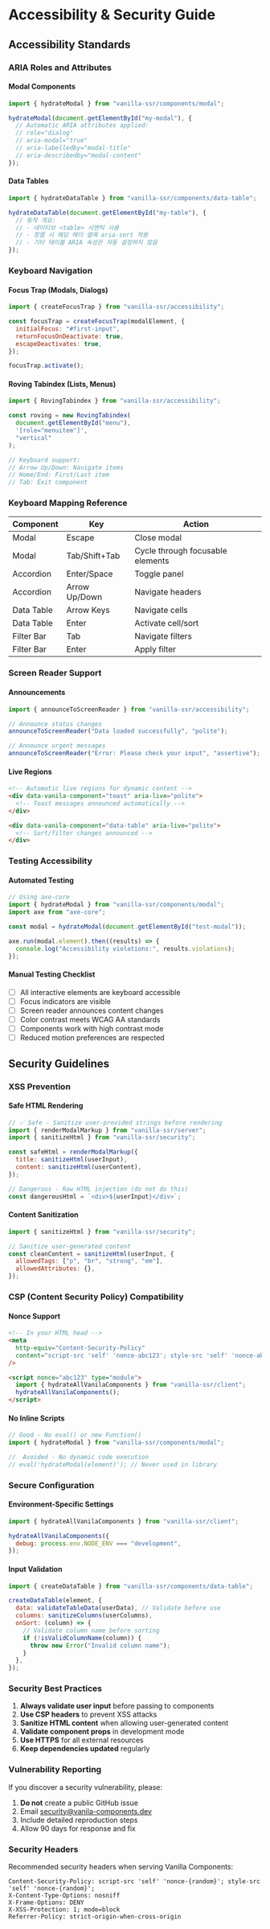 # Accessibility & Security Guide

## Accessibility Standards

### ARIA Roles and Attributes

#### Modal Components

```javascript
import { hydrateModal } from "vanilla-ssr/components/modal";

hydrateModal(document.getElementById("my-modal"), {
  // Automatic ARIA attributes applied:
  // role="dialog"
  // aria-modal="true"
  // aria-labelledby="modal-title"
  // aria-describedby="modal-content"
});
```

#### Data Tables

```javascript
import { hydrateDataTable } from "vanilla-ssr/components/data-table";

hydrateDataTable(document.getElementById("my-table"), {
  // 동작 개요:
  // - 네이티브 <table> 시맨틱 사용
  // - 정렬 시 해당 헤더 셀에 aria-sort 적용
  // - 기타 테이블 ARIA 속성은 자동 설정하지 않음
});
```

### Keyboard Navigation

#### Focus Trap (Modals, Dialogs)

```javascript
import { createFocusTrap } from "vanilla-ssr/accessibility";

const focusTrap = createFocusTrap(modalElement, {
  initialFocus: "#first-input",
  returnFocusOnDeactivate: true,
  escapeDeactivates: true,
});

focusTrap.activate();
```

#### Roving Tabindex (Lists, Menus)

```javascript
import { RovingTabindex } from "vanilla-ssr/accessibility";

const roving = new RovingTabindex(
  document.getElementById("menu"),
  '[role="menuitem"]',
  "vertical"
);

// Keyboard support:
// Arrow Up/Down: Navigate items
// Home/End: First/Last item
// Tab: Exit component
```

### Keyboard Mapping Reference

| Component  | Key           | Action                           |
| ---------- | ------------- | -------------------------------- |
| Modal      | Escape        | Close modal                      |
| Modal      | Tab/Shift+Tab | Cycle through focusable elements |
| Accordion  | Enter/Space   | Toggle panel                     |
| Accordion  | Arrow Up/Down | Navigate headers                 |
| Data Table | Arrow Keys    | Navigate cells                   |
| Data Table | Enter         | Activate cell/sort               |
| Filter Bar | Tab           | Navigate filters                 |
| Filter Bar | Enter         | Apply filter                     |

### Screen Reader Support

#### Announcements

```javascript
import { announceToScreenReader } from "vanilla-ssr/accessibility";

// Announce status changes
announceToScreenReader("Data loaded successfully", "polite");

// Announce urgent messages
announceToScreenReader("Error: Please check your input", "assertive");
```

#### Live Regions

```html
<!-- Automatic live regions for dynamic content -->
<div data-vanila-component="toast" aria-live="polite">
  <!-- Toast messages announced automatically -->
</div>

<div data-vanila-component="data-table" aria-live="polite">
  <!-- Sort/filter changes announced -->
</div>
```

### Testing Accessibility

#### Automated Testing

```javascript
// Using axe-core
import { hydrateModal } from "vanilla-ssr/components/modal";
import axe from "axe-core";

const modal = hydrateModal(document.getElementById("test-modal"));

axe.run(modal.element).then((results) => {
  console.log("Accessibility violations:", results.violations);
});
```

#### Manual Testing Checklist

- [ ] All interactive elements are keyboard accessible
- [ ] Focus indicators are visible
- [ ] Screen reader announces content changes
- [ ] Color contrast meets WCAG AA standards
- [ ] Components work with high contrast mode
- [ ] Reduced motion preferences are respected

## Security Guidelines

### XSS Prevention

#### Safe HTML Rendering

```javascript
// ✅ Safe - Sanitize user-provided strings before rendering
import { renderModalMarkup } from "vanilla-ssr/server";
import { sanitizeHtml } from "vanilla-ssr/security";

const safeHtml = renderModalMarkup({
  title: sanitizeHtml(userInput),
  content: sanitizeHtml(userContent),
});

// Dangerous - Raw HTML injection (do not do this)
const dangerousHtml = `<div>${userInput}</div>`;
```

#### Content Sanitization

```javascript
import { sanitizeHtml } from "vanilla-ssr/security";

// Sanitize user-generated content
const cleanContent = sanitizeHtml(userInput, {
  allowedTags: ["p", "br", "strong", "em"],
  allowedAttributes: {},
});
```

### CSP (Content Security Policy) Compatibility

#### Nonce Support

```html
<!-- In your HTML head -->
<meta
  http-equiv="Content-Security-Policy"
  content="script-src 'self' 'nonce-abc123'; style-src 'self' 'nonce-abc123';"
/>

<script nonce="abc123" type="module">
  import { hydrateAllVanilaComponents } from "vanilla-ssr/client";
  hydrateAllVanilaComponents();
</script>
```

#### No Inline Scripts

```javascript
// Good - No eval() or new Function()
import { hydrateModal } from "vanilla-ssr/components/modal";

//  Avoided - No dynamic code execution
// eval('hydrateModal(element)'); // Never used in library
```

### Secure Configuration

#### Environment-Specific Settings

```javascript
import { hydrateAllVanilaComponents } from "vanilla-ssr/client";

hydrateAllVanilaComponents({
  debug: process.env.NODE_ENV === "development",
});
```

#### Input Validation

```javascript
import { createDataTable } from "vanilla-ssr/components/data-table";

createDataTable(element, {
  data: validateTableData(userData), // Validate before use
  columns: sanitizeColumns(userColumns),
  onSort: (column) => {
    // Validate column name before sorting
    if (!isValidColumnName(column)) {
      throw new Error("Invalid column name");
    }
  },
});
```

### Security Best Practices

1. **Always validate user input** before passing to components
2. **Use CSP headers** to prevent XSS attacks
3. **Sanitize HTML content** when allowing user-generated content
4. **Validate component props** in development mode
5. **Use HTTPS** for all external resources
6. **Keep dependencies updated** regularly

### Vulnerability Reporting

If you discover a security vulnerability, please:

1. **Do not** create a public GitHub issue
2. Email security@vanila-components.dev
3. Include detailed reproduction steps
4. Allow 90 days for response and fix

### Security Headers

Recommended security headers when serving Vanilla Components:

```
Content-Security-Policy: script-src 'self' 'nonce-{random}'; style-src 'self' 'nonce-{random}';
X-Content-Type-Options: nosniff
X-Frame-Options: DENY
X-XSS-Protection: 1; mode=block
Referrer-Policy: strict-origin-when-cross-origin
```
